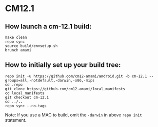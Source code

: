 # CM12.1

## How launch a cm-12.1 build:
```Shell session
make clean  
repo sync  
source build/envsetup.sh  
brunch amami  
```

## How to initially set up your build tree:
```Shell session
repo init -u https://github.com/cm12-amami/android.git -b cm-12.1 --groups=all,-notdefault,-darwin,-x86,-mips
cd .repo
git clone https://github.com/cm12-amami/local_manifests 
cd local_manifests 
git checkout cm-12.1 
cd ../.. 
repo sync --no-tags
```
Note: If you use a MAC to build, omit the `-darwin` in above `repo init` statement.

